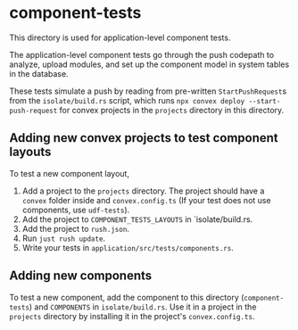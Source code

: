 # component-tests

This directory is used for application-level component tests.

The application-level component tests go through the push codepath to analyze,
upload modules, and set up the component model in system tables in the database.

These tests simulate a push by reading from pre-written `StartPushRequest`s from
the `isolate/build.rs` script, which runs
`npx convex deploy --start-push-request` for convex projects in the `projects`
directory in this directory.

## Adding new convex projects to test component layouts

To test a new component layout,

1. Add a project to the `projects` directory. The project should have a `convex`
   folder inside and `convex.config.ts` (If your test does not use components,
   use `udf-tests`).
2. Add the project to `COMPONENT_TESTS_LAYOUTS` in `isolate/build.rs.
3. Add the project to `rush.json`.
4. Run `just rush update`.
5. Write your tests in `application/src/tests/components.rs`.

## Adding new components

To test a new component, add the component to this directory (`component-tests`)
and `COMPONENTS` in `isolate/build.rs`. Use it in a project in the `projects`
directory by installing it in the project's `convex.config.ts`.
